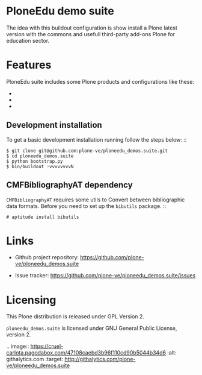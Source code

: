 PloneEdu demo suite
====================

The idea with this buildout configuration is show install
a Plone latest version with the commons and usefull 
third-party add-ons Plone for education sector.


Features
========

PloneEdu suite includes some Plone products and configurations 
like these:

- 

- 

- 

Development installation
------------------------

To get a basic development installation running follow the steps 
below: ::

    $ git clone git@github.com:plone-ve/ploneedu_demos.suite.git
    $ cd ploneedu_demos.suite
    $ python bootstrap.py
    $ bin/buildout -vvvvvvvvN

CMFBibliographyAT dependency
----------------------------

``CMFBibliographyAT`` requires some utils to Convert between 
bibliographic data formats. Before you need to set up the 
``bibutils`` package. ::

    # aptitude install bibutils

Links
=====

- Github project repository: https://github.com/plone-ve/ploneedu_demos.suite

- Issue tracker: https://github.com/plone-ve/ploneedu_demos.suite/issues

Licensing
=========

This Plone distribution is released under GPL Version 2.

``ploneedu_demos.suite`` is licensed under GNU General Public License, version 2.

.. image:: https://cruel-carlota.pagodabox.com/47108caebd3b96f110cd90b5044b34d6
   :alt: githalytics.com
   :target: http://githalytics.com/plone-ve/ploneedu_demos.suite